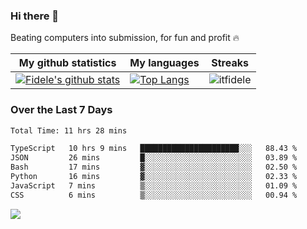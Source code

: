 ### Hi there 👋
<p>Beating computers into submission, for fun and profit 🔥</p>

|My github statistics|My languages|Streaks|
|-|-|-|
|[![Fidele's github stats](https://github-readme-stats.vercel.app/api?username=itfidele&count_private=true&show_icons=true&theme=dark&hide_title=true)](https://github.com/itfidele)|[![Top Langs](https://github-readme-stats.vercel.app/api/top-langs/?username=itfidele&show_icons=true&langs_count=8&theme=dark&layout=compact&hide_title=true)](https://github.com/itfidele)|![itfidele](https://github-readme-streak-stats.herokuapp.com/?user=itfidele&theme=dark)

### Over the Last 7 Days
<!--START_SECTION:waka-->

```txt
Total Time: 11 hrs 28 mins

TypeScript   10 hrs 9 mins   ██████████████████████░░░   88.43 %
JSON         26 mins         █░░░░░░░░░░░░░░░░░░░░░░░░   03.89 %
Bash         17 mins         ▓░░░░░░░░░░░░░░░░░░░░░░░░   02.50 %
Python       16 mins         ▓░░░░░░░░░░░░░░░░░░░░░░░░   02.33 %
JavaScript   7 mins          ▒░░░░░░░░░░░░░░░░░░░░░░░░   01.09 %
CSS          6 mins          ▒░░░░░░░░░░░░░░░░░░░░░░░░   00.94 %
```

<!--END_SECTION:waka-->



![](https://komarev.com/ghpvc/?username=itfidele)
